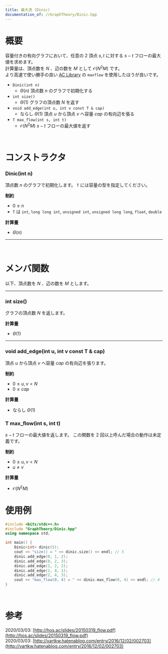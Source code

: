 ```yaml
---
title: 最大流 (Dinic)
documentation_of: //GraphTheory/Dinic.hpp
---
```


# 概要

容量付きの有向グラフにおいて、任意の $2$ 頂点 $s, t$ に対する $s-t$ フローの最大値を求めます。  
計算量は、頂点数を $N$ 、辺の数を $M$ として $\mathcal{O}(N^2M)$ です。  
より高速で使い勝手の良い [AC Library](https://github.com/atcoder/ac-library) の `maxflow` を使用したほうが良いです。  

- `Dinic(int n)`
	- $\Theta(n)$ 頂点数 $n$ のグラフで初期化する
- `int size()`
	- $\Theta(1)$ グラフの頂点数 $N$ を返す
- `void add_edge(int u, int v const T & cap)`
	- ならし $\Theta(1)$ 頂点 $u$ から頂点 $v$ へ容量 $cap$ の有向辺を張る
- `T max_flow(int s, int t)`
	- $\mathcal{O}(N^2M)$ $s-t$ フローの最大値を返す

<br>

# コンストラクタ

### Dinic(int n)

頂点数 $n$ のグラフで初期化します。
`T` には容量の型を指定してください。  

**制約**

- $0 \leq n$
- `T` は `int`, `long long int`, `unsigned int`, `unsigned long long`, `float`, `double`

**計算量**

- $\Theta(n)$

---

<br>

# メンバ関数

以下、頂点数を $N$ 、辺の数を $M$ とします。  

---

### int size()

グラフの頂点数 $N$ を返します。  

**計算量**

- $\Theta(1)$

---

### void add_edge(int u, int v const T & cap)

頂点 $u$ から頂点 $v$ へ容量 $cap$ の有向辺を張ります。  

**制約**

- $0 \leq u, v < N$
- $0 \leq cap$

**計算量**

- ならし $\Theta(1)$

### T max_flow(int s, int t)

$s-t$ フローの最大値を返します。
この関数を $2$ 回以上呼んだ場合の動作は未定義です。  

**制約**

- $0 \leq u, v < N$
- $u \neq v$

**計算量**

- $\mathcal{O}(N^2M)$

# 使用例

```cpp
#include <bits/stdc++.h>
#include "GraphTheory/Dinic.hpp"
using namespace std;

int main() {
	Dinic<int> dinic(5);
	cout << "size() = " << dinic.size() << endl; // 5
	dinic.add_edge(0, 1, 2);
	dinic.add_edge(0, 2, 3);
	dinic.add_edge(1, 2, 2);
	dinic.add_edge(1, 4, 1);
	dinic.add_edge(2, 4, 3);
	cout << "max_flow(0, 4) = " << dinic.max_flow(0, 4) << endl; // 4
}
```

<br>

# 参考

2020/03/03: [http://hos.ac/slides/20150319_flow.pdf](http://hos.ac/slides/20150319_flow.pdf)  
2020/03/03: [http://vartkw.hatenablog.com/entry/2016/12/02/002703](http://vartkw.hatenablog.com/entry/2016/12/02/002703)  

<br>
